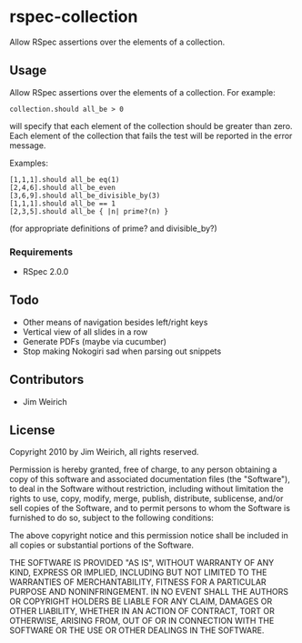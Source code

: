 # rspec-collection

Allow RSpec assertions over the elements of a collection.

## Usage

Allow RSpec assertions over the elements of a collection.  For example:

    collection.should all_be > 0

will specify that each element of the collection should be greater
than zero.  Each element of the collection that fails the test will
be reported in the error message.

Examples:

    [1,1,1].should all_be eq(1)
    [2,4,6].should all_be_even
    [3,6,9].should all_be_divisible_by(3)
    [1,1,1].should all_be == 1
    [2,3,5].should all_be { |n| prime?(n) }

(for appropriate definitions of prime? and divisible_by?)

### Requirements

* RSpec 2.0.0

## Todo

* Other means of navigation besides left/right keys
* Vertical view of all slides in a row
* Generate PDFs (maybe via cucumber)
* Stop making Nokogiri sad when parsing out snippets

## Contributors

* Jim Weirich

## License

Copyright 2010 by Jim Weirich, all rights reserved.

Permission is hereby granted, free of charge, to any person
obtaining a copy of this software and associated documentation
files (the "Software"), to deal in the Software without
restriction, including without limitation the rights to use,
copy, modify, merge, publish, distribute, sublicense, and/or sell
copies of the Software, and to permit persons to whom the
Software is furnished to do so, subject to the following
conditions:
 
The above copyright notice and this permission notice shall be
included in all copies or substantial portions of the Software.
 
THE SOFTWARE IS PROVIDED "AS IS", WITHOUT WARRANTY OF ANY KIND,
EXPRESS OR IMPLIED, INCLUDING BUT NOT LIMITED TO THE WARRANTIES
OF MERCHANTABILITY, FITNESS FOR A PARTICULAR PURPOSE AND
NONINFRINGEMENT. IN NO EVENT SHALL THE AUTHORS OR COPYRIGHT
HOLDERS BE LIABLE FOR ANY CLAIM, DAMAGES OR OTHER LIABILITY,
WHETHER IN AN ACTION OF CONTRACT, TORT OR OTHERWISE, ARISING
FROM, OUT OF OR IN CONNECTION WITH THE SOFTWARE OR THE USE OR
OTHER DEALINGS IN THE SOFTWARE.
